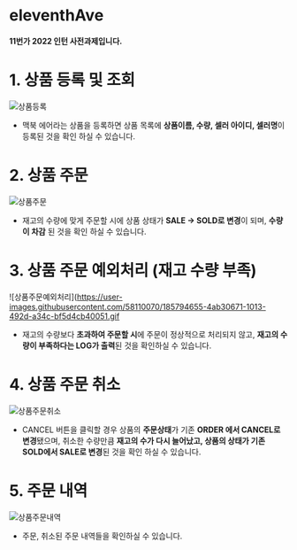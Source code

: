 # eleventhAve
**11번가 2022 인턴 사전과제입니다.**


# 1. 상품 등록 및 조회

![상품등록](https://user-images.githubusercontent.com/58110070/185794609-57605a52-800d-4993-9f9f-ea1b12a33d37.gif)


  - 맥북 에어라는 상품을 등록하면 상품 목록에 **상품이름, 수량, 셀러 아이디, 셀러명**이 등록된 것을 확인 하실 수 있습니다. 

# 2. 상품 주문

![상품주문](https://user-images.githubusercontent.com/58110070/185794646-f849a5e4-b651-453b-82ea-1e44ce96dde3.gif)

  - 재고의 수량에 맞게 주문할 시에 상품 상태가 **SALE -> SOLD로 변경**이 되며, **수량이 차감** 된 것을 확인 하실 수 있습니다. 
  
# 3. 상품 주문 예외처리 (재고 수량 부족)

![상품주문예외처리](https://user-images.githubusercontent.com/58110070/185794655-4ab30671-1013-492d-a34c-bf5d4cb40051.gif

  - 재고의 수량보다 **초과하여 주문할 시**에 주문이 정상적으로 처리되지 않고, **재고의 수량이 부족하다는 LOG가 출력**된 것을 확인하실 수 있습니다.

# 4. 상품 주문 취소

![상품주문취소](https://user-images.githubusercontent.com/58110070/185794661-6871505c-2554-4eaf-8d8a-447e4817bee8.gif)

  - CANCEL 버튼을 클릭할 경우 상품의 **주문상태**가 기존 **ORDER 에서 CANCEL로 변경**됐으며, 취소한 수량만큼 **재고의 수가 다시 늘어났고, 
  상품의 상태가 기존 SOLD에서 SALE로 변경**된 것을 확인 하실 수 있습니다. 
  
# 5. 주문 내역

![상품주문내역](https://user-images.githubusercontent.com/58110070/185794670-7f219ad2-7ffc-4736-9ace-3371942c1a2d.gif)

  - 주문, 취소된 주문 내역들을 확인하실 수 있습니다. 
